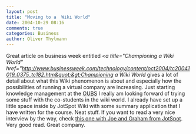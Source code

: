 ```yaml
---
layout: post
title: "Moving to a  Wiki World"
date: 2004-10-29 08:16
comments: true
categories: Business
author: Oliver Thylmann
---
```



Great article on business week entitled *&lt;a title=&quot;Championing a Wiki World&quot; href=&quot;http://www.businessweek.com/technology/content/oct2004/tc20041019_0375_tc182.htm&quot;&gt;Championing a Wiki World* gives a lot of detail about what this Wiki phenomenon is about and especially how the possibilities of running a virtual company are increasing. Just starting knowledge management at the [OUBS](http://oubs.open.ac.uk/) I really am looking forward of trying some stuff with the co-students in the wiki world. I already have set up a little space inside by JotSpot Wiki with some summary application that I have written for the course. Neat stuff. If you want to read a very nice interview by the way, check [this one with Joe and Graham from JotSpot](http://www.mindwires.com/downloads/jotspot_co-founders_interview.pdf). Very good read. Great company.



